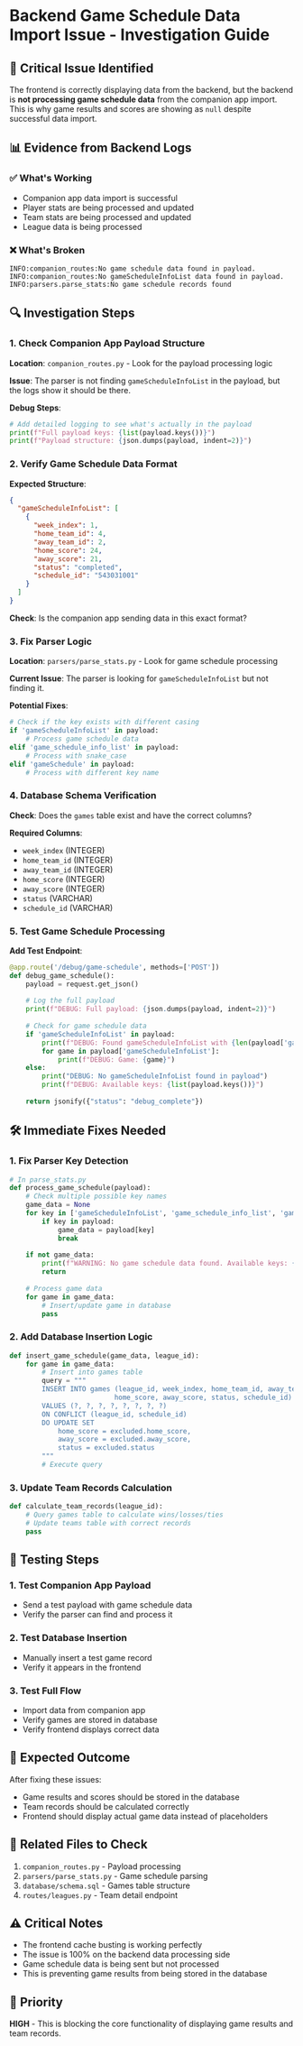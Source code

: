 # Backend Game Schedule Data Import Issue - Investigation Guide

## 🚨 **Critical Issue Identified**

The frontend is correctly displaying data from the backend, but the backend is **not processing game schedule data** from the companion app import. This is why game results and scores are showing as `null` despite successful data import.

## 📊 **Evidence from Backend Logs**

### ✅ **What's Working**
- Companion app data import is successful
- Player stats are being processed and updated
- Team stats are being processed and updated
- League data is being processed

### ❌ **What's Broken**
```
INFO:companion_routes:No game schedule data found in payload.
INFO:companion_routes:No gameScheduleInfoList data found in payload.
INFO:parsers.parse_stats:No game schedule records found
```

## 🔍 **Investigation Steps**

### 1. **Check Companion App Payload Structure**

**Location**: `companion_routes.py` - Look for the payload processing logic

**Issue**: The parser is not finding `gameScheduleInfoList` in the payload, but the logs show it should be there.

**Debug Steps**:
```python
# Add detailed logging to see what's actually in the payload
print(f"Full payload keys: {list(payload.keys())}")
print(f"Payload structure: {json.dumps(payload, indent=2)}")
```

### 2. **Verify Game Schedule Data Format**

**Expected Structure**:
```json
{
  "gameScheduleInfoList": [
    {
      "week_index": 1,
      "home_team_id": 4,
      "away_team_id": 2,
      "home_score": 24,
      "away_score": 21,
      "status": "completed",
      "schedule_id": "543031001"
    }
  ]
}
```

**Check**: Is the companion app sending data in this exact format?

### 3. **Fix Parser Logic**

**Location**: `parsers/parse_stats.py` - Look for game schedule processing

**Current Issue**: The parser is looking for `gameScheduleInfoList` but not finding it.

**Potential Fixes**:
```python
# Check if the key exists with different casing
if 'gameScheduleInfoList' in payload:
    # Process game schedule data
elif 'game_schedule_info_list' in payload:
    # Process with snake_case
elif 'gameSchedule' in payload:
    # Process with different key name
```

### 4. **Database Schema Verification**

**Check**: Does the `games` table exist and have the correct columns?

**Required Columns**:
- `week_index` (INTEGER)
- `home_team_id` (INTEGER)
- `away_team_id` (INTEGER)
- `home_score` (INTEGER)
- `away_score` (INTEGER)
- `status` (VARCHAR)
- `schedule_id` (VARCHAR)

### 5. **Test Game Schedule Processing**

**Add Test Endpoint**:
```python
@app.route('/debug/game-schedule', methods=['POST'])
def debug_game_schedule():
    payload = request.get_json()
    
    # Log the full payload
    print(f"DEBUG: Full payload: {json.dumps(payload, indent=2)}")
    
    # Check for game schedule data
    if 'gameScheduleInfoList' in payload:
        print(f"DEBUG: Found gameScheduleInfoList with {len(payload['gameScheduleInfoList'])} games")
        for game in payload['gameScheduleInfoList']:
            print(f"DEBUG: Game: {game}")
    else:
        print("DEBUG: No gameScheduleInfoList found in payload")
        print(f"DEBUG: Available keys: {list(payload.keys())}")
    
    return jsonify({"status": "debug_complete"})
```

## 🛠️ **Immediate Fixes Needed**

### 1. **Fix Parser Key Detection**
```python
# In parse_stats.py
def process_game_schedule(payload):
    # Check multiple possible key names
    game_data = None
    for key in ['gameScheduleInfoList', 'game_schedule_info_list', 'gameSchedule', 'games']:
        if key in payload:
            game_data = payload[key]
            break
    
    if not game_data:
        print(f"WARNING: No game schedule data found. Available keys: {list(payload.keys())}")
        return
    
    # Process game data
    for game in game_data:
        # Insert/update game in database
        pass
```

### 2. **Add Database Insertion Logic**
```python
def insert_game_schedule(game_data, league_id):
    for game in game_data:
        # Insert into games table
        query = """
        INSERT INTO games (league_id, week_index, home_team_id, away_team_id, 
                          home_score, away_score, status, schedule_id)
        VALUES (?, ?, ?, ?, ?, ?, ?, ?)
        ON CONFLICT (league_id, schedule_id) 
        DO UPDATE SET
            home_score = excluded.home_score,
            away_score = excluded.away_score,
            status = excluded.status
        """
        # Execute query
```

### 3. **Update Team Records Calculation**
```python
def calculate_team_records(league_id):
    # Query games table to calculate wins/losses/ties
    # Update teams table with correct records
    pass
```

## 🧪 **Testing Steps**

### 1. **Test Companion App Payload**
- Send a test payload with game schedule data
- Verify the parser can find and process it

### 2. **Test Database Insertion**
- Manually insert a test game record
- Verify it appears in the frontend

### 3. **Test Full Flow**
- Import data from companion app
- Verify games are stored in database
- Verify frontend displays correct data

## 📝 **Expected Outcome**

After fixing these issues:
- Game results and scores should be stored in the database
- Team records should be calculated correctly
- Frontend should display actual game data instead of placeholders

## 🔗 **Related Files to Check**

1. `companion_routes.py` - Payload processing
2. `parsers/parse_stats.py` - Game schedule parsing
3. `database/schema.sql` - Games table structure
4. `routes/leagues.py` - Team detail endpoint

## ⚠️ **Critical Notes**

- The frontend cache busting is working perfectly
- The issue is 100% on the backend data processing side
- Game schedule data is being sent but not processed
- This is preventing game results from being stored in the database

## 🎯 **Priority**

**HIGH** - This is blocking the core functionality of displaying game results and team records.

